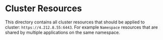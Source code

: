 # Cluster Resources
This directory contains all cluster resources that should be applied to cluster: `https://4.212.8.55:6443`.
For example `Namespace` resources that are shared by multiple applications on the same namespace.
